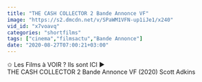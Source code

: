 ```yaml
---
title: "THE CASH COLLECTOR 2 Bande Annonce VF"
image: "https://s2.dmcdn.net/v/SPaWM1VFN-up1iJe1/x240"
vid_id: "x7voavq"
categories: "shortfilms"
tags: ["cinema","filmsactu","Bande Annonce"]
date: "2020-08-27T07:00:21+03:00"
---
```

✩ Les Films à VOIR ?  Ils sont ICI ►   <br>THE CASH COLLECTOR 2 Bande Annonce VF (2020) Scott Adkins  <br>
